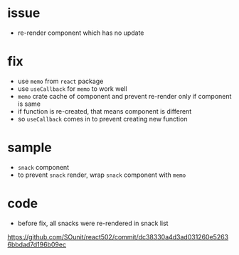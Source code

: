 # issue

- re-render component which has no update

# fix

- use `memo` from `react` package
- use `useCallback` for `memo` to work well
- `memo` crate cache of component and prevent re-render only if component is same
- if function is re-created, that means component is different
- so `useCallback` comes in to prevent creating new function

# sample

- `snack` component
- to prevent `snack` render, wrap `snack` component with `memo`

# code

- before fix, all snacks were re-rendered in snack list

https://github.com/SOunit/react502/commit/dc38330a4d3ad031260e52636bbdad7d196b09ec
